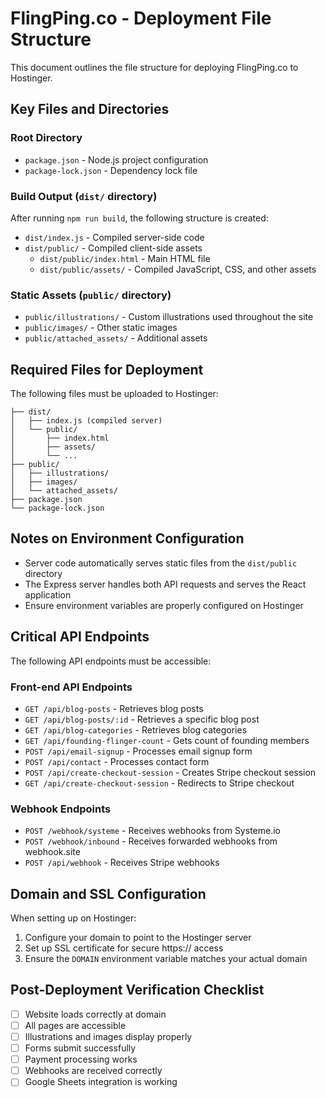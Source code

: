 # FlingPing.co - Deployment File Structure

This document outlines the file structure for deploying FlingPing.co to Hostinger.

## Key Files and Directories

### Root Directory
- `package.json` - Node.js project configuration
- `package-lock.json` - Dependency lock file

### Build Output (`dist/` directory)
After running `npm run build`, the following structure is created:
- `dist/index.js` - Compiled server-side code
- `dist/public/` - Compiled client-side assets
  - `dist/public/index.html` - Main HTML file
  - `dist/public/assets/` - Compiled JavaScript, CSS, and other assets

### Static Assets (`public/` directory)
- `public/illustrations/` - Custom illustrations used throughout the site
- `public/images/` - Other static images
- `public/attached_assets/` - Additional assets

## Required Files for Deployment

The following files must be uploaded to Hostinger:

```
├── dist/
│   ├── index.js (compiled server)
│   └── public/
│       ├── index.html
│       ├── assets/
│       └── ...
├── public/
│   ├── illustrations/
│   ├── images/
│   └── attached_assets/
├── package.json
└── package-lock.json
```

## Notes on Environment Configuration

- Server code automatically serves static files from the `dist/public` directory
- The Express server handles both API requests and serves the React application
- Ensure environment variables are properly configured on Hostinger

## Critical API Endpoints

The following API endpoints must be accessible:

### Front-end API Endpoints
- `GET /api/blog-posts` - Retrieves blog posts
- `GET /api/blog-posts/:id` - Retrieves a specific blog post
- `GET /api/blog-categories` - Retrieves blog categories
- `GET /api/founding-flinger-count` - Gets count of founding members
- `POST /api/email-signup` - Processes email signup form
- `POST /api/contact` - Processes contact form
- `POST /api/create-checkout-session` - Creates Stripe checkout session
- `GET /api/create-checkout-session` - Redirects to Stripe checkout

### Webhook Endpoints
- `POST /webhook/systeme` - Receives webhooks from Systeme.io
- `POST /webhook/inbound` - Receives forwarded webhooks from webhook.site
- `POST /api/webhook` - Receives Stripe webhooks

## Domain and SSL Configuration

When setting up on Hostinger:
1. Configure your domain to point to the Hostinger server
2. Set up SSL certificate for secure https:// access
3. Ensure the `DOMAIN` environment variable matches your actual domain

## Post-Deployment Verification Checklist

- [ ] Website loads correctly at domain
- [ ] All pages are accessible
- [ ] Illustrations and images display properly
- [ ] Forms submit successfully
- [ ] Payment processing works
- [ ] Webhooks are received correctly
- [ ] Google Sheets integration is working